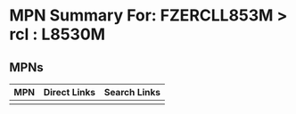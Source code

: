 



# MPN Summary For: FZERCLL853M > rcl : L8530M

## MPNs
  

|MPN|Direct Links|Search Links|
| :--- | :--- | :--- |
||||
